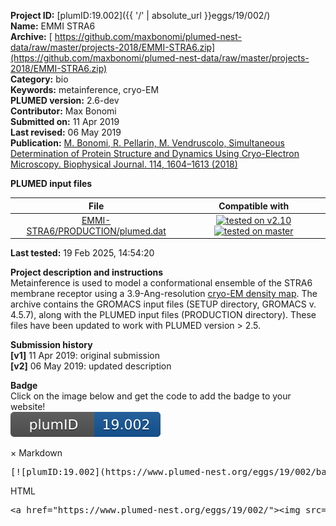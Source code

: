 **Project ID:** [plumID:19.002]({{ '/' | absolute_url }}eggs/19/002/)  
**Name:**  EMMI STRA6  
**Archive:** [ https://github.com/maxbonomi/plumed-nest-data/raw/master/projects-2018/EMMI-STRA6.zip](https://github.com/maxbonomi/plumed-nest-data/raw/master/projects-2018/EMMI-STRA6.zip)  
**Category:**  bio  
**Keywords:**  metainference, cryo-EM  
**PLUMED version:**  2.6-dev  
**Contributor:**  Max Bonomi  
**Submitted on:** 11 Apr 2019  
**Last revised:** 06 May 2019  
**Publication:** [M. Bonomi, R. Pellarin, M. Vendruscolo, Simultaneous Determination of Protein Structure and Dynamics Using Cryo-Electron Microscopy. Biophysical Journal. 114, 1604–1613 (2018)](http://dx.doi.org/10.1016/j.bpj.2018.02.028)  
  
**PLUMED input files**  
  
| File     | Compatible with |  
|:--------:|:--------:|  
| [EMMI-STRA6/PRODUCTION/plumed.dat](./data/EMMI-STRA6/PRODUCTION/plumed.dat.md) |  [![tested on v2.10](https://img.shields.io/badge/v2.10-passing-green.svg)](data/EMMI-STRA6/PRODUCTION/plumed.dat.plumed.stderr) [![tested on master](https://img.shields.io/badge/master-passing-green.svg)](data/EMMI-STRA6/PRODUCTION/plumed.dat.plumed_master.stderr) |  
  
**Last tested:**  19 Feb 2025, 14:54:20
  
**Project description and instructions**  
Metainference is used to model a conformational ensemble of the STRA6 membrane receptor  using a 3.9-Ang-resolution [cryo-EM density map](http://dx.doi.org/10.1126/science.aad8266). The archive contains the GROMACS input files (SETUP directory, GROMACS v. 4.5.7), along with the PLUMED input files (PRODUCTION directory). These files have been updated to work with PLUMED version > 2.5. 

  
**Submission history**  
**[v1]** 11 Apr 2019: original submission  
**[v2]** 06 May 2019: updated description  
  
**Badge**  
Click on the image below and get the code to add the badge to your website!  
<img src="./badge.svg" alt="plumeDnest:19.002" id="myBtn" class="badge">
<div id="myModal" class="modal">
  <div class="modal-content">
    <span class="close">&times;</span>
    Markdown<pre>[![plumID:19.002](https://www.plumed-nest.org/eggs/19/002/badge.svg)](https://www.plumed-nest.org/eggs/19/002/)</pre>
    HTML<pre>&lt;a href="https://www.plumed-nest.org/eggs/19/002/"&gt;&lt;img src="https://www.plumed-nest.org/eggs/19/002/badge.svg" alt="plumID:19.002"&gt;&lt;/a&gt;</pre>
  </div>
</div>
